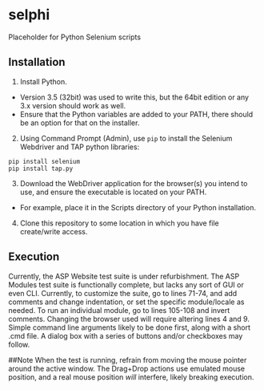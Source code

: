 # selphi
Placeholder for Python Selenium scripts

## Installation
1. Install Python.
* Version 3.5 (32bit) was used to write this, but the 64bit edition or any 3.x version should work as well.
* Ensure that the Python variables are added to your PATH, there should be an option for that on the installer.
2. Using Command Prompt (Admin), use `pip` to install the Selenium Webdriver and TAP python libraries:
```
pip install selenium
pip install tap.py
```
3. Download the WebDriver application for the browser(s) you intend to use, and ensure the executable is located on your PATH.
* For example, place it in the Scripts directory of your Python installation.
4. Clone this repository to some location in which you have file create/write access.

## Execution
Currently, the ASP Website test suite is under refurbishment.
The ASP Modules test suite is functionally complete, but lacks any sort of GUI or even CLI. Currently, to customize the suite, go to lines 71-74, and add comments and change indentation, or set the specific module/locale as needed.
To run an individual module, go to lines 105-108 and invert comments.
Changing the browser used will require altering lines 4 and 9.
Simple command line arguments likely to be done first, along with a short .cmd file.
A dialog box with a series of buttons and/or checkboxes may follow.

##Note
When the test is running, refrain from moving the mouse pointer around the active window. The Drag+Drop actions use emulated mouse position, and a real mouse position *will* interfere, likely breaking execution.
